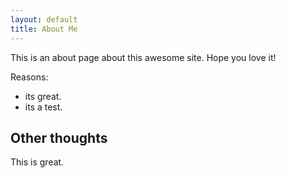 ```yaml
---
layout: default
title: About Me
---
```


This is an about page about this awesome site.
Hope you love it!

Reasons:
- its great.
- its a test.

## Other thoughts

This is great.
